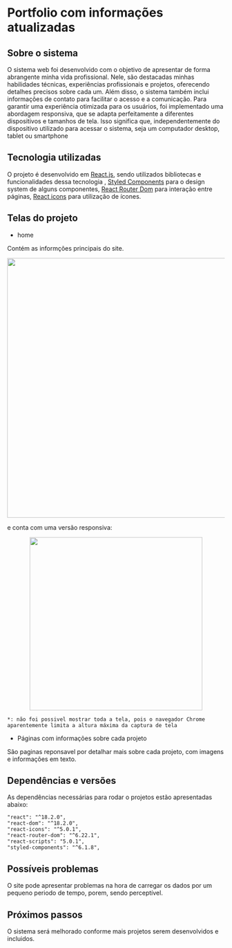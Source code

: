 # Portfolio com informações atualizadas

## Sobre o sistema


O sistema web foi desenvolvido com o objetivo de apresentar de forma abrangente minha vida profissional. Nele, são destacadas minhas habilidades técnicas, experiências profissionais e projetos, oferecendo detalhes precisos sobre cada um. Além disso, o sistema também inclui informações de contato para facilitar o acesso e a comunicação. Para garantir uma experiência otimizada para os usuários, foi implementado uma abordagem responsiva, que se adapta perfeitamente a diferentes dispositivos e tamanhos de tela. Isso significa que, independentemente do dispositivo utilizado para acessar o sistema, seja um computador desktop, tablet ou smartphone

## Tecnologia utilizadas

O projeto é desenvolvido em [React.js](https://react.dev/), sendo utilizados bibliotecas e funcionalidades dessa tecnologia , [Styled Components](https://styled-components.com/) para o design system de alguns componentes, [React Router Dom](https://reactrouter.com/en/main) para interação entre páginas, [React icons](https://react-icons.github.io/react-icons/) para utilização de ícones.

## Telas do projeto

- home

Contém as informções principais do site. 

<div align="center">
  <img width="600px" src="https://github.com/AkazMarinho/Portifolio-2/assets/58227029/8b359744-2fbc-48ad-bfc0-bf662e33d49a"/>
</div>


e conta com uma versão responsiva: 

<div align="center">
  <img width="400px" src="https://github.com/AkazMarinho/Portifolio-2/assets/58227029/34c15fc6-f6a5-43cb-900d-4dc16407f148"/>
</div>

`*: não foi possivel mostrar toda a tela, pois o navegador Chrome aparentemente limita a altura máxima da captura de tela`

- Páginas com informações sobre cada projeto

São paginas reponsavel por detalhar mais sobre cada projeto, com imagens e informações em texto.

## Dependências e versões 

As dependências necessárias para rodar o projetos estão apresentadas abaixo:

    "react": "^18.2.0",
    "react-dom": "^18.2.0",
    "react-icons": "^5.0.1",
    "react-router-dom": "^6.22.1",
    "react-scripts": "5.0.1",
    "styled-components": "^6.1.8",
 
## Possíveis problemas 

O site pode apresentar problemas na hora de carregar os dados por um pequeno periodo de tempo, porem, sendo perceptível.

## Próximos passos

O sistema será melhorado conforme mais projetos serem desenvolvidos e incluidos.
